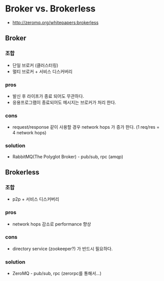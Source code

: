 
# Broker vs. Brokerless
* http://zeromq.org/whitepapers:brokerless

## Broker

### 조합
 * 단일 브로커 (클러스터링)
 * 멀티 브로커 + 서비스 디스커버리

### pros
 * 발신 후 라이프가 종료 되어도 무관하다.
 * 응용프로그램이 종료되어도 메시지는 브로커가 처리 한다.

### cons
 * request/response 같이 사용할 경우 network hops 가 증가 한다. (1 req/res = 4 network hops)

### solution
 * RabbitMQ(The Polyglot Broker) - pub/sub, rpc (amqp)

## Brokerless

### 조합
 * p2p + 서비스 디스커버리

### pros
 * network hops 감소로 performance 향상

### cons
 * directory service (zookeeper?) 가 반드시 필요하다.

### solution
 * ZeroMQ - pub/sub, rpc (zerorpc를 통해서...)
